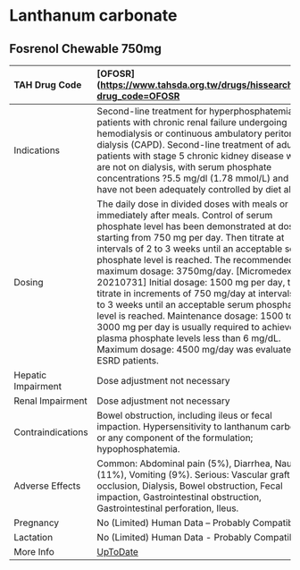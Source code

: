 # Lanthanum carbonate

## Fosrenol Chewable 750mg

| TAH Drug Code      | [OFOSR](https://www.tahsda.org.tw/drugs/hissearch.php?drug_code=OFOSR                                                                                                                                                                                                                                                                                                                                                                                                                                                                                                                                                                                                                 |
|:-------------------|:--------------------------------------------------------------------------------------------------------------------------------------------------------------------------------------------------------------------------------------------------------------------------------------------------------------------------------------------------------------------------------------------------------------------------------------------------------------------------------------------------------------------------------------------------------------------------------------------------------------------------------------------------------------------------------------|
| Indications        | Second-line treatment for hyperphosphatemia in patients with chronic renal failure undergoing hemodialysis or continuous ambulatory peritoneal dialysis (CAPD). Second-line treatment of adult patients with stage 5 chronic kidney disease who are not on dialysis, with serum phosphate concentrations ?5.5 mg/dl (1.78 mmol/L) and who have not been adequately controlled by diet alone.                                                                                                                                                                                                                                                                                          |
| Dosing             | The daily dose in divided doses with meals or immediately after meals. Control of serum phosphate level has been demonstrated at doses starting from 750 mg per day. Then titrate at intervals of 2 to 3 weeks until an acceptable serum phosphate level is reached. The recommended maximum dosage: 3750mg/day. [Micromedex 20210731] Initial dosage: 1500 mg per day, then titrate in increments of 750 mg/day at intervals of 2 to 3 weeks until an acceptable serum phosphate level is reached. Maintenance dosage: 1500 to 3000 mg per day is usually required to achieve plasma phosphate levels less than 6 mg/dL. Maximum dosage: 4500 mg/day was evaluated in ESRD patients. |
| Hepatic Impairment | Dose adjustment not necessary                                                                                                                                                                                                                                                                                                                                                                                                                                                                                                                                                                                                                                                         |
| Renal Impairment   | Dose adjustment not necessary                                                                                                                                                                                                                                                                                                                                                                                                                                                                                                                                                                                                                                                         |
| Contraindications  | Bowel obstruction, including ileus or fecal impaction. Hypersensitivity to lanthanum carbonate or any component of the formulation; hypophosphatemia.                                                                                                                                                                                                                                                                                                                                                                                                                                                                                                                                 |
| Adverse Effects    | Common: Abdominal pain (5%), Diarrhea, Nausea (11%), Vomiting (9%). Serious: Vascular graft occlusion, Dialysis, Bowel obstruction, Fecal impaction, Gastrointestinal obstruction, Gastrointestinal perforation, Ileus.                                                                                                                                                                                                                                                                                                                                                                                                                                                               |
| Pregnancy          | No (Limited) Human Data – Probably Compatible                                                                                                                                                                                                                                                                                                                                                                                                                                                                                                                                                                                                                                         |
| Lactation          | No (Limited) Human Data - Probably Compatible                                                                                                                                                                                                                                                                                                                                                                                                                                                                                                                                                                                                                                         |
| More Info          | [UpToDate](https://www.uptodate.com/contents/lanthanum-carbonate-drug-information)                                                                                                                                                                                                                                                                                                                                                                                                                                                                                                                                                                                                    |

